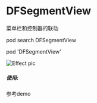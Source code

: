 # DFSegmentView
菜单栏和控制器的联动

pod search DFSegmentView

pod 'DFSegmentView'



![Effect pic](a.gif)




##### 使用:

参考demo

